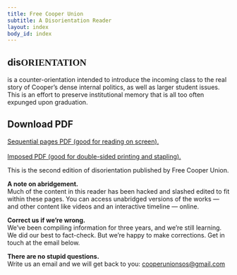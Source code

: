 ```yaml
---
title: Free Cooper Union
subtitle: A Disorientation Reader
layout: index
body_id: index
---
```


<h2>dis<span style="font-family:CooperUnion;text-transform:uppercase;">Orientation</span></h2>

<p class="intro">is a counter-orientation intended to introduce the incoming class to the real story of Cooper’s dense internal politics, as well as larger student issues. This is an effort to preserve institutional memory that is all too often expunged upon graduation.</p>

<section id="download">
	<h2>Download PDF</h2>
<a href="{{site.baseurl}}/download/disorientation-reader-pages.pdf">Sequential pages PDF (good for reading on screen).</a><br><br>
	<a href="{{site.baseurl}}/download/disorientation-reader-booklet.pdf">Imposed PDF (good for double-sided printing and stapling).</a>
</section>

This is the second edition of disorientation published by Free Cooper Union.

**A note on abridgement.**  
Much of the content in this reader has been hacked and slashed edited to fit within these pages. You can access unabridged versions of the works — and other content like videos and an interactive timeline — online. 

**Correct us if we’re wrong.**  
We’ve been compiling information for three years, and we’re still learning. We did our best to fact-check. But we’re happy to make corrections. Get in touch at the email below.

**There are no stupid questions.**  
Write us an email and we will get back to you: cooperunionsos@gmail.com